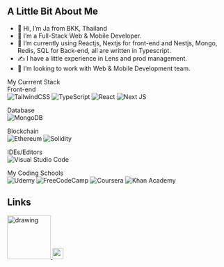 <h2>A Little Bit About Me</h2>
<p>
<ul>
<li> 👋 Hi, I’m Ja from BKK, Thailand
<li> 👀 I’m a Full-Stack Web & Mobile Developer.
<li> 🌱 I’m currently using Reactjs, Nextjs for front-end and Nestjs, Mongo, Redis, SQL for Back-end, all are written in Typescript.
<li> ✍️ I have a little experience in Lens and prod management.
<li> 💞️ I’m looking to work with Web & Mobile Development team.
</ul>
</p>


My Currrent Stack
<br>
Front-end
<br>
![TailwindCSS](https://img.shields.io/badge/tailwindcss-%2338B2AC.svg?style=for-the-badge&logo=tailwind-css&logoColor=white)
![TypeScript](https://img.shields.io/badge/typescript-%23007ACC.svg?style=for-the-badge&logo=typescript&logoColor=white)
![React](https://img.shields.io/badge/react-%2320232a.svg?style=for-the-badge&logo=react&logoColor=%2361DAFB)
![Next JS](https://img.shields.io/badge/Next-black?style=for-the-badge&logo=next.js&logoColor=white)


Database
<br>
![MongoDB](https://img.shields.io/badge/MongoDB-%234ea94b.svg?style=for-the-badge&logo=mongodb&logoColor=white)

Blockchain
<br>
![Ethereum](https://img.shields.io/badge/Ethereum-3C3C3D?style=for-the-badge&logo=Ethereum&logoColor=white)
![Solidity](https://img.shields.io/badge/Solidity-%23363636.svg?style=for-the-badge&logo=solidity&logoColor=white)

IDEs/Editors
<br>
![Visual Studio Code](https://img.shields.io/badge/Visual%20Studio%20Code-0078d7.svg?style=for-the-badge&logo=visual-studio-code&logoColor=white)

My Coding Schools
<br>
![Udemy](https://img.shields.io/badge/Udemy-A435F0?style=for-the-badge&logo=Udemy&logoColor=white)
![FreeCodeCamp](https://img.shields.io/badge/Freecodecamp-%23123.svg?&style=for-the-badge&logo=freecodecamp&logoColor=green)
![Coursera](https://img.shields.io/badge/Coursera-%230056D2.svg?style=for-the-badge&logo=Coursera&logoColor=white)
![Khan Academy](https://img.shields.io/badge/KhanAcademy-%2314BF96.svg?style=for-the-badge&logo=KhanAcademy&logoColor=white)



<h2>Links</h2>
<a href="https://www.youtube.com/channel/UCEHvd90AnM9THOtpmmVS2aQ"><img  src="https://res.cloudinary.com/importdata/image/upload/v1595012354/yt_logo_jjgys4.png" alt="drawing" width="100"/>
<a href="https://www.linkedin.com/in/jirayu-n-6a392b144/"><img src="https://i.imgur.com/ygH92vs.png" height="25" "width="150"/>
